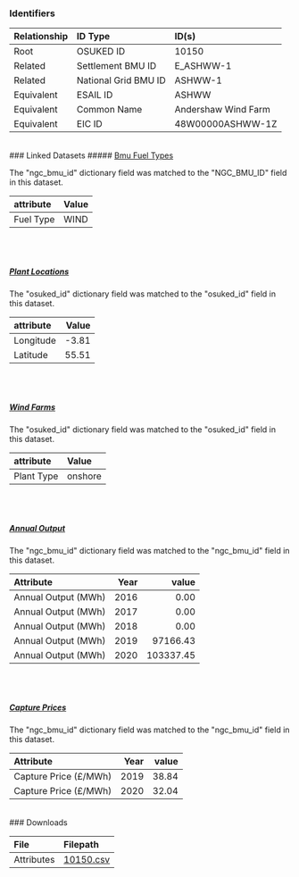 ### Identifiers

| Relationship   | ID Type              | ID(s)               |
|:---------------|:---------------------|:--------------------|
| Root           | OSUKED ID            | 10150               |
| Related        | Settlement BMU ID    | E_ASHWW-1           |
| Related        | National Grid BMU ID | ASHWW-1             |
| Equivalent     | ESAIL ID             | ASHWW               |
| Equivalent     | Common Name          | Andershaw Wind Farm |
| Equivalent     | EIC ID               | 48W00000ASHWW-1Z    |

<br>
### Linked Datasets
##### <a href="https://osuked.github.io/Power-Station-Dictionary/datasets/bmu-fuel-types">Bmu Fuel Types</a>



The "ngc_bmu_id" dictionary field was matched to the "NGC_BMU_ID" field in this dataset.

| attribute   | Value   |
|:------------|:--------|
| Fuel Type   | WIND    |

<br><br>
##### <a href="https://osuked.github.io/Power-Station-Dictionary/datasets/plant-locations">Plant Locations</a>



The "osuked_id" dictionary field was matched to the "osuked_id" field in this dataset.

| attribute   |   Value |
|:------------|--------:|
| Longitude   |   -3.81 |
| Latitude    |   55.51 |

<br><br>
##### <a href="https://osuked.github.io/Power-Station-Dictionary/datasets/wind-farms">Wind Farms</a>



The "osuked_id" dictionary field was matched to the "osuked_id" field in this dataset.

| attribute   | Value   |
|:------------|:--------|
| Plant Type  | onshore |

<br><br>
##### <a href="https://osuked.github.io/Power-Station-Dictionary/datasets/annual-output">Annual Output</a>



The "ngc_bmu_id" dictionary field was matched to the "ngc_bmu_id" field in this dataset.

| Attribute           |   Year |     value |
|:--------------------|-------:|----------:|
| Annual Output (MWh) |   2016 |      0.00 |
| Annual Output (MWh) |   2017 |      0.00 |
| Annual Output (MWh) |   2018 |      0.00 |
| Annual Output (MWh) |   2019 |  97166.43 |
| Annual Output (MWh) |   2020 | 103337.45 |

<br><br>
##### <a href="https://osuked.github.io/Power-Station-Dictionary/datasets/capture-prices">Capture Prices</a>



The "ngc_bmu_id" dictionary field was matched to the "ngc_bmu_id" field in this dataset.

| Attribute             |   Year |   value |
|:----------------------|-------:|--------:|
| Capture Price (£/MWh) |   2019 |   38.84 |
| Capture Price (£/MWh) |   2020 |   32.04 |


<br>
### Downloads


| File       | Filepath                                                                              |
|:-----------|:--------------------------------------------------------------------------------------|
| Attributes | [10150.csv](https://osuked.github.io/Power-Station-Dictionary/object_attrs/10150.csv) |
